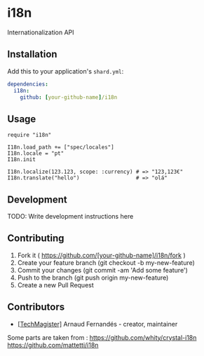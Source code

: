 # i18n

Internationalization API

## Installation


Add this to your application's `shard.yml`:

```yaml
dependencies:
  i18n:
    github: [your-github-name]/i18n
```


## Usage


```crystal
require "i18n"

I18n.load_path += ["spec/locales"]
I18n.locale = "pt"
I18n.init

I18n.localize(123.123, scope: :currency) # => "123,123€"
I18n.translate("hello")                  # => "olá"

```

## Development

TODO: Write development instructions here

## Contributing

1. Fork it ( https://github.com/[your-github-name]/i18n/fork )
2. Create your feature branch (git checkout -b my-new-feature)
3. Commit your changes (git commit -am 'Add some feature')
4. Push to the branch (git push origin my-new-feature)
5. Create a new Pull Request

## Contributors

- [[TechMagister]](https://github.com/TechMagister) Arnaud Fernandés - creator, maintainer

Some parts are taken from :
https://github.com/whity/crystal-i18n
https://github.com/mattetti/i18n

